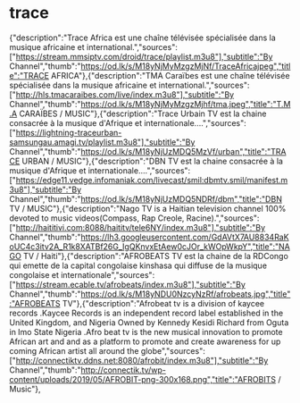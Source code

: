 # trace
{"description":"Trace Africa est une chaîne télévisée spécialisée dans la musique africaine et international.","sources":["https://stream.mmsiptv.com/droid/trace/playlist.m3u8"],"subtitle":"By Channel","thumb":"https://od.lk/s/M18yNjMyMzgzMjNf/TraceAfricajpeg","title":"TRACE AFRICA"},{"description":"TMA Caraïbes est une chaîne télévisée spécialisée dans la musique africaine et international.","sources":["http://hls.tmacaraibes.com/live/index.m3u8"],"subtitle":"By Channel","thumb":"https://od.lk/s/M18yNjMyMzgzMjhf/tma.jpeg","title":"T.M.A CARAÏBES / MUSIC"},{"description":"Trace Urbain TV est la chaine  consacrée à  la musique d'Afrique et internationale....","sources":["https://lightning-traceurban-samsungau.amagi.tv/playlist.m3u8"],"subtitle":"By Channel","thumb":"https://od.lk/s/M18yNjUzMDQ5MzVf/urban","title":"TRACE URBAN / MUSIC"},{"description":"DBN TV est la chaine  consacrée à  la musique d'Afrique et internationale....","sources":["https://edge11.vedge.infomaniak.com/livecast/smil:dbmtv.smil/manifest.m3u8"],"subtitle":"By Channel","thumb":"https://od.lk/s/M18yNjUzMDQ5NDRf/dbm","title":"DBN TV / MUSIC"},{"description":"Nago TV is a Haitian television channel 100% devoted to music videos(Compass, Rap Creole, Racine).","sources":["http://haititivi.com:8088/haititv/tele6NY/index.m3u8"],"subtitle":"By Channel","thumb":"https://lh3.googleusercontent.com/GdAVtX7AU8834RaKoUC4c3itv2A_R1k8XATBf26G_IgQKnvxEtAew0cJOr_kWOpWkpY","title":"NAGO TV / Haiti"},{"description":"AFROBEATS TV est la chaine de la RDCongo qui emette de la capital congolaise kinshasa qui diffuse de la musique congolaise et internationale","sources":["https://stream.ecable.tv/afrobeats/index.m3u8"],"subtitle":"By Channel","thumb":"https://od.lk/s/M18yNDU0NzcyNzRf/afrobeats.jpg","title":"AFROBEATS TV"},{"description":"Afrobeat tv is a division of kaycee records .Kaycee Records is an independent record label established in the United Kingdom, and Nigeria Owned by Kennedy Kesidi Richard from Oguta in Imo State Nigeria .Afro beat tv is the new musical innovation to promote African art and and as a platform to promote and create awareness for up coming African artist all around the globe","sources":["http://connectiktv.ddns.net:8080/afrobit/index.m3u8"],"subtitle":"By Channel","thumb":"http://connectik.tv/wp-content/uploads/2019/05/AFROBIT-png-300x168.png","title":"AFROBITS / Music"},
